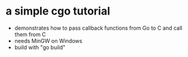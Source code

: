 # a simple cgo tutorial
- demonstrates how to pass callback functions from Go to C and call them from C
- needs MinGW on Windows
- build with "go build"



